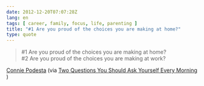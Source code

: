 ```yaml
---
date: 2012-12-20T07:07:28Z
lang: en
tags: [ career, family, focus, life, parenting ]
title: "#1 Are you proud of the choices you are making at home?"
type: quote
---
```


> #1 Are you proud of the choices you are making at home?\
> #2 Are you proud of the choices you are making at work?

[Connie Podesta](http://conniepodesta.com) (via [Two Questions You
Should Ask Yourself Every
Morning](http://gregmckeown.com/blog/two-questions-you-should-ask-yourself-every-morning-linkedin)
)

